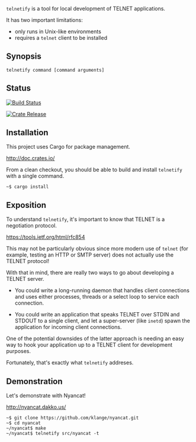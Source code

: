 `telnetify` is a tool for local development of TELNET applications.

It has two important limitations:

- only runs in Unix-like environments
- requires a `telnet` client to be installed


Synopsis
--------

    telnetify command [command arguments]


Status
------

[![Build Status](https://travis-ci.org/acdimalev/telnetify.svg?branch=master)](https://travis-ci.org/acdimalev/telnetify)

[![Crate Release](https://img.shields.io/crates/v/telnetify.svg)](https://crates.io/crates/telnetify)


Installation
------------

This project uses Cargo for package management.

http://doc.crates.io/

From a clean checkout, you should be able to build and install `telnetify` with
a single command.

    ~$ cargo install


Exposition
----------

To understand `telnetify`, it's important to know that TELNET is a negotiation
protocol.

https://tools.ietf.org/html/rfc854

This may not be particularly obvious since more modern use of `telnet` (for
example, testing an HTTP or SMTP server) does not actually use the TELNET
protocol!

With that in mind, there are really two ways to go about developing a TELNET
server.

- You could write a long-running daemon that handles client connections and
  uses either processes, threads or a select loop to service each connection.

- You could write an application that speaks TELNET over STDIN and STDOUT to a
  single client, and let a super-server (like `inetd`) spawn the application
  for incoming client connections.

One of the potential downsides of the latter approach is needing an easy way to
hook your application up to a TELNET client for development purposes.

Fortunately, that's exactly what `telnetify` addreses.


Demonstration
-------------

Let's demonstrate with Nyancat!

http://nyancat.dakko.us/

    ~$ git clone https://github.com/klange/nyancat.git
    ~$ cd nyancat
    ~/nyancat$ make
    ~/nyancat$ telnetify src/nyancat -t
